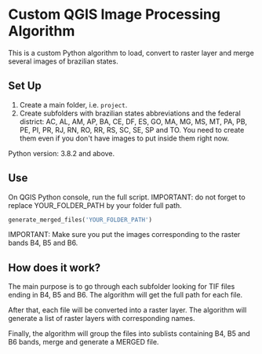 # Custom QGIS Image Processing Algorithm

This is a custom Python algorithm to load, convert to raster layer and merge several images of brazilian states. 

## Set Up

1. Create a main folder, i.e. `project`. 
2. Create subfolders with brazilian states abbreviations and the federal district: AC, AL, AM, AP, BA, CE, DF, ES, GO, MA, MG, MS, MT, PA, PB, PE, PI, PR, RJ, RN, RO, RR, RS, SC, SE, SP and TO. You need to create them even if you don't have images to put inside them right now.

Python version: 3.8.2 and above.

## Use

On QGIS Python console, run the full script. IMPORTANT: do not forget to replace YOUR_FOLDER_PATH by your folder full path. 

```python
generate_merged_files('YOUR_FOLDER_PATH')
```

IMPORTANT: Make sure you put the images corresponding to the raster bands B4, B5 and B6.

## How does it work?

The main purpose is to go through each subfolder looking for TIF files ending in B4, B5 and B6. The algorithm will get the full path for each file.

After that, each file will be converted into a raster layer. The algorithm will generate a list of raster layers with corresponding names.

Finally, the algorithm will group the files into sublists containing B4, B5 and B6 bands, merge and generate a MERGED file.
